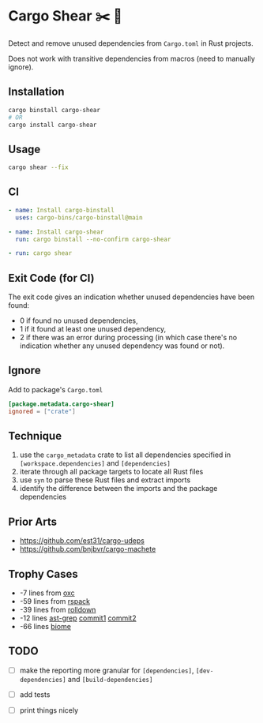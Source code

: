 # Cargo Shear ✂️ 🐑

Detect and remove unused dependencies from `Cargo.toml` in Rust projects.

Does not work with transitive dependencies from macros (need to manually ignore).

## Installation

```bash
cargo binstall cargo-shear
# OR
cargo install cargo-shear
```

## Usage

```bash
cargo shear --fix
```

## CI

```yaml
- name: Install cargo-binstall
  uses: cargo-bins/cargo-binstall@main

- name: Install cargo-shear
  run: cargo binstall --no-confirm cargo-shear

- run: cargo shear
```

## Exit Code (for CI)

The exit code gives an indication whether unused dependencies have been found:

* 0 if found no unused dependencies,
* 1 if it found at least one unused dependency,
* 2 if there was an error during processing (in which case there's no indication whether any unused dependency was found or not).

## Ignore

Add to package's `Cargo.toml`

```toml
[package.metadata.cargo-shear]
ignored = ["crate"]
```

## Technique

1. use the `cargo_metadata` crate to list all dependencies specified in `[workspace.dependencies]` and `[dependencies]`
2. iterate through all package targets to locate all Rust files
3. use `syn` to parse these Rust files and extract imports
4. identify the difference between the imports and the package dependencies

## Prior Arts

* https://github.com/est31/cargo-udeps
* https://github.com/bnjbvr/cargo-machete

## Trophy Cases

* -7 lines from [oxc](https://github.com/oxc-project/oxc/pull/2729)
* -59 lines from [rspack](https://github.com/web-infra-dev/rspack/pull/5954)
* -39 lines from [rolldown](https://github.com/rolldown/rolldown/pull/593)
* -12 lines [ast-grep](https://github.com/ast-grep/ast-grep) [commit1](https://github.com/ast-grep/ast-grep/commit/c4ef252a71b05193f2ced327666f61836ad515c3) [commit2](https://github.com/ast-grep/ast-grep/commit/43edbc131e68173468e9aa302cab9b45263b1f76)
* -66 lines [biome](https://github.com/biomejs/biome/pull/2153)

## TODO

- [ ] make the reporting more granular for `[dependencies]`, `[dev-dependencies]` and `[build-dependencies]`
- [ ] add tests
- [ ] print things nicely

